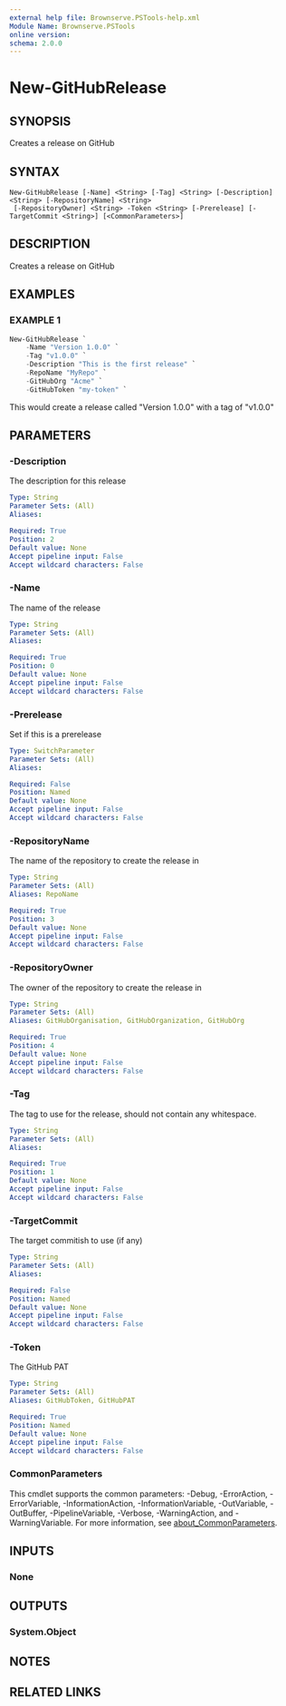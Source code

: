 ```yaml
---
external help file: Brownserve.PSTools-help.xml
Module Name: Brownserve.PSTools
online version:
schema: 2.0.0
---
```


# New-GitHubRelease

## SYNOPSIS
Creates a release on GitHub

## SYNTAX

```
New-GitHubRelease [-Name] <String> [-Tag] <String> [-Description] <String> [-RepositoryName] <String>
 [-RepositoryOwner] <String> -Token <String> [-Prerelease] [-TargetCommit <String>] [<CommonParameters>]
```

## DESCRIPTION
Creates a release on GitHub

## EXAMPLES

### EXAMPLE 1
```powershell
New-GitHubRelease `
    -Name "Version 1.0.0" `
    -Tag "v1.0.0" `
    -Description "This is the first release" `
    -RepoName "MyRepo" `
    -GitHubOrg "Acme" `
    -GitHubToken "my-token" `
```

This would create a release called "Version 1.0.0" with a tag of "v1.0.0"

## PARAMETERS

### -Description
The description for this release

```yaml
Type: String
Parameter Sets: (All)
Aliases:

Required: True
Position: 2
Default value: None
Accept pipeline input: False
Accept wildcard characters: False
```

### -Name
The name of the release

```yaml
Type: String
Parameter Sets: (All)
Aliases:

Required: True
Position: 0
Default value: None
Accept pipeline input: False
Accept wildcard characters: False
```

### -Prerelease
Set if this is a prerelease

```yaml
Type: SwitchParameter
Parameter Sets: (All)
Aliases:

Required: False
Position: Named
Default value: None
Accept pipeline input: False
Accept wildcard characters: False
```

### -RepositoryName
The name of the repository to create the release in

```yaml
Type: String
Parameter Sets: (All)
Aliases: RepoName

Required: True
Position: 3
Default value: None
Accept pipeline input: False
Accept wildcard characters: False
```

### -RepositoryOwner
The owner of the repository to create the release in

```yaml
Type: String
Parameter Sets: (All)
Aliases: GitHubOrganisation, GitHubOrganization, GitHubOrg

Required: True
Position: 4
Default value: None
Accept pipeline input: False
Accept wildcard characters: False
```

### -Tag
The tag to use for the release, should not contain any whitespace.

```yaml
Type: String
Parameter Sets: (All)
Aliases:

Required: True
Position: 1
Default value: None
Accept pipeline input: False
Accept wildcard characters: False
```

### -TargetCommit
The target commitish to use (if any)

```yaml
Type: String
Parameter Sets: (All)
Aliases:

Required: False
Position: Named
Default value: None
Accept pipeline input: False
Accept wildcard characters: False
```

### -Token
The GitHub PAT

```yaml
Type: String
Parameter Sets: (All)
Aliases: GitHubToken, GitHubPAT

Required: True
Position: Named
Default value: None
Accept pipeline input: False
Accept wildcard characters: False
```

### CommonParameters
This cmdlet supports the common parameters: -Debug, -ErrorAction, -ErrorVariable, -InformationAction, -InformationVariable, -OutVariable, -OutBuffer, -PipelineVariable, -Verbose, -WarningAction, and -WarningVariable. For more information, see [about_CommonParameters](http://go.microsoft.com/fwlink/?LinkID=113216).

## INPUTS

### None
## OUTPUTS

### System.Object
## NOTES

## RELATED LINKS
